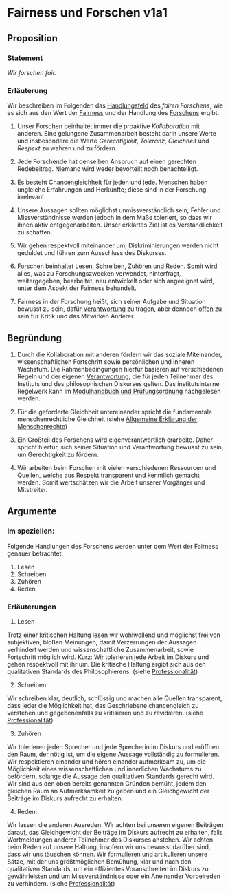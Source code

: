 <!---
   NAME - The NAME of this project is:
ethos

  FILE - The FILENAME of the current file is:
/v1a1.md

  CREATION - This project was CREATED on:
2017-01-28-16:15:00 UTC

  MODIFICATION - This project was last MODIFIED on:
2017-01-28-16:15:00 UTC

  VERSION - The current VERSION of this project is:
<git-commit-hash>-2017-01-28-16:15:00 UTC

  CREATOR(S) - This project was CREATED by:
Michael Czechowski, Martin Maga

  CONTACT - You can CONTACT the creator(s) or developer(s) of this project at:
E-Mail: mail@martinmaga.de

  COPYRIGHT - The COPYRIGHT holder of this project is:
COPYRIGHT (c) 2016 Martin Maga

  LICENSE - This project is LICENSED under the following license:
Martin Maga 2016 CC BY-SA 4.0 https://creativecommons.org

  SUBFILE – This is a SUBFILE! For more INFORMATION on this project go to:
/README.md
--->

# Fairness und Forschen v1a1
## Proposition
### Statement
*Wir forschen fair.*

### Erläuterung
Wir beschreiben im Folgenden das [Handlungsfeld](../synopsis/reasons.md) des *fairen Forschens*, wie es sich aus den Wert der [Fairness](../values/v1_fairness.md) und der Handlung des [Forschens](../actions/ai_action.md) ergibt.

1. Unser Forschen beinhaltet immer die proaktive *Kollaboration* mit anderen.
Eine gelungene Zusammenarbeit besteht darin unsere Werte und insbesondere die Werte *Gerechtigkeit*, *Toleranz*, *Gleichheit* und *Respekt* zu wahren und zu fördern.

  1. Jede Forschende hat denselben Anspruch auf einen gerechten Redebeitrag. Niemand wird weder bevorteilt noch benachteiligt.

  2. Es besteht Chancengleichheit für jeden und jede.
  Menschen haben ungleiche Erfahrungen und Herkünfte; diese sind in der Forschung irrelevant.

  3. Unsere Aussagen sollten möglichst unmissverständlich sein; Fehler und Missverständnisse werden jedoch in dem Maße toleriert, so dass wir ihnen aktiv entgegenarbeiten. Unser erklärtes Ziel ist es Verständlichkeit zu schaffen.

  4. Wir gehen respektvoll miteinander um; Diskriminierungen werden nicht geduldet und führen zum Ausschluss des Diskurses.

2. Forschen beinhaltet Lesen, Schreiben, Zuhören und Reden. Somit wird alles, was zu Forschungszwecken verwendet, hinterfragt, weitergegeben, bearbeitet, neu entwickelt oder sich angeeignet wird, unter dem Aspekt der Fairness behandelt.

3. Fairness in der Forschung heißt, sich seiner Aufgabe und Situation bewusst zu sein, dafür [Verantwortung](../values/v6_responsibility.md) zu tragen, aber dennoch [offen](../values/v4_openness.md) zu sein für Kritik und das Mitwirken Anderer.

## Begründung

1. Durch die Kollaboration mit anderen fördern wir das soziale Miteinander, wissenschaftlichen Fortschritt sowie persönlichen und inneren Wachstum. Die Rahmenbedingungen hierfür basieren auf verschiedenen Regeln und der eigenen [Verantwortung](../values/v1_responsibility.md), die für jeden Teilnehmer des Instituts und des philosophischen Diskurses gelten. Das institutsinterne Regelwerk kann im [Modulhandbuch und Prüfungsordnung](http://www.uni-stuttgart.de/bologna/modulhandbuecher/index.html) nachgelesen werden.

2. Für die geforderte Gleichheit untereinander spricht die fundamentale menschenrechtliche Gleichheit (siehe [Allgemeine Erklärung der Menschenrechte](https://www.un.org/depts/german/menschenrechte/aemr.pdf))

3. Ein Großteil des Forschens wird eigenverantwortlich erarbeite. Daher spricht hierfür, sich seiner Situation und Verantwortung bewusst zu sein, um Gerechtigkeit zu fördern.

4. Wir arbeiten beim Forschen mit vielen verschiedenen Ressourcen und Quellen, welche aus Respekt transparent und kenntlich gemacht werden. Somit wertschätzen wir die Arbeit unserer Vorgänger und Mitstreiter.

## Argumente

### Im speziellen:
Folgende Handlungen des Forschens werden unter dem Wert der Fairness genauer betrachtet:

1. Lesen
2. Schreiben
3. Zuhören
4. Reden

### Erläuterungen

1. Lesen

  Trotz einer kritischen Haltung lesen wir wohlwollend und möglichst frei von subjektiven, bloßen Meinungen, damit Verzerrungen der Aussagen verhindert werden und wissenschaftliche Zusammenarbeit, sowie Fortschritt möglich wird. Kurz: Wir tolerieren jede Arbeit im Diskurs und gehen respektvoll mit ihr um. Die kritische Haltung ergibt sich aus den qualitativen Standards des Philosophierens. (siehe [Professionalität](../values/v5_professionality.md))

2. Schreiben

  Wir schreiben klar, deutlich, schlüssig und machen alle Quellen transparent, dass jeder die Möglichkeit hat, das Geschriebene chancengleich zu verstehen und gegebenenfalls zu kritisieren und zu revidieren. (siehe [Professionalität](../values/v5_professionality.md))

3. Zuhören

  Wir tolerieren jeden Sprecher und jede Sprecherin im Diskurs und eröffnen den Raum, der nötig ist, um die eigene Aussage vollständig zu formulieren. Wir respektieren einander und hören einander aufmerksam zu, um die Möglichkeit eines wissenschaftlichen und innerlichen Wachstums zu befördern, solange die Aussage den qualitativen Standards gerecht wird. Wir sind aus den oben bereits genannten Gründen bemüht, jedem den gleichen Raum an Aufmerksamkeit zu geben und ein Gleichgewicht der Beiträge im Diskurs aufrecht zu erhalten.

4. Reden:

  Wir lassen die anderen Ausreden. Wir achten bei unseren eigenen Beiträgen darauf, das Gleichgewicht der Beiträge im Diskurs aufrecht zu erhalten, falls Wortmeldungen anderer Teilnehmer des Diskurses anstehen. Wir achten beim Reden auf unsere Haltung, insofern wir uns bewusst darüber sind, dass wir uns täuschen können. Wir formulieren und artikulieren unsere Sätze, mit der uns größtmöglichen Bemühung, klar und nach den qualitativen Standards, um ein effizientes Voranschreiten im Diskurs zu gewährleisten und um Missverständnisse oder ein Aneinander Vorbeireden zu verhindern. (siehe [Professionalität](../values/v5_professionality.md))
